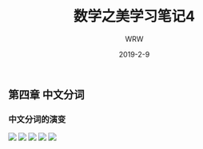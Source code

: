 ﻿---
layout:     post
title:      数学之美学习笔记4
subtitle:   
date:       2019-2-9
author:     WRW
header-img: img/post-bg-desk.jpg
catalog: true
tags:
    - NLP
---


## 第四章 中文分词

### 中文分词的演变


![](https://ObliviousToZero.github.io/img/2019-2-9-数学之美学习笔记4/1.png)
![](https://ObliviousToZero.github.io/img/2019-2-9-数学之美学习笔记4/2.png)
![](https://ObliviousToZero.github.io/img/2019-2-9-数学之美学习笔记4/3.png)
![](https://ObliviousToZero.github.io/img/2019-2-9-数学之美学习笔记4/4.png)
![](https://ObliviousToZero.github.io/img/2019-2-9-数学之美学习笔记4/5.png)
